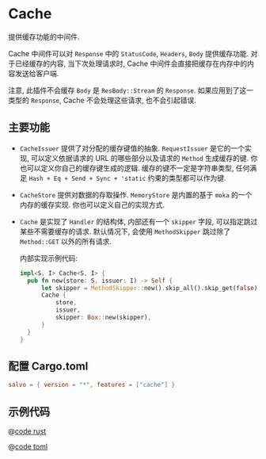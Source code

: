 # Cache

提供缓存功能的中间件. 

Cache 中间件可以对 `Response` 中的 `StatusCode`, `Headers`, `Body` 提供缓存功能. 对于已经缓存的内容, 当下次处理请求时, Cache 中间件会直接把缓存在内存中的内容发送给客户端.

注意, 此插件不会缓存 `Body` 是 `ResBody::Stream` 的 `Response`. 如果应用到了这一类型的 `Response`, Cache 不会处理这些请求, 也不会引起错误.

## 主要功能
* `CacheIssuer` 提供了对分配的缓存键值的抽象. `RequestIssuer` 是它的一个实现, 可以定义依据请求的 URL 的哪些部分以及请求的 `Method` 生成缓存的键. 你也可以定义你自己的缓存键生成的逻辑. 缓存的键不一定是字符串类型, 任何满足 `Hash + Eq + Send + Sync + 'static` 约束的类型都可以作为键.

* `CacheStore` 提供对数据的存取操作. `MemoryStore` 是内置的基于 `moka` 的一个内存的缓存实现. 你也可以定义自己的实现方式.

* `Cache` 是实现了 `Handler` 的结构体, 内部还有一个 `skipper` 字段, 可以指定跳过某些不需要缓存的请求. 默认情况下, 会使用 `MethodSkipper` 跳过除了 `Method::GET` 以外的所有请求.
  
  内部实现示例代码:
  ```rust
  impl<S, I> Cache<S, I> {
    pub fn new(store: S, issuer: I) -> Self {
        let skipper = MethodSkipper::new().skip_all().skip_get(false);
        Cache {
            store,
            issuer,
            skipper: Box::new(skipper),
        }
    }
  }
  ```

## 配置 Cargo.toml

```toml
salvo = { version = "*", features = ["cache"] }
```

## 示例代码

<CodeGroup>
  <CodeGroupItem title="main.rs" active>

@[code rust](../../../codes/cache-simple/src/main.rs)

  </CodeGroupItem>
  <CodeGroupItem title="Cargo.toml">

@[code toml](../../../codes/cache-simple/Cargo.toml)

  </CodeGroupItem>
</CodeGroup>